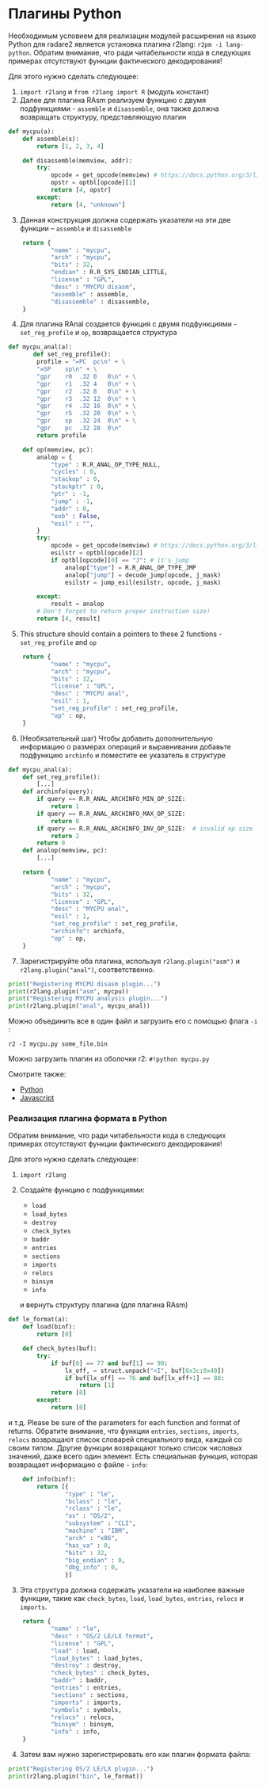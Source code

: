 # Плагины Python

Необходимым условием для реализации модулей расширения на языке Python для radare2 является установка плагина r2lang: `r2pm -i lang-python`.
Обратим внимание, что ради читабельности кода в следующих примерах отсутствуют функции фактического декодирования!

Для этого нужно сделать следующее:
1. `import r2lang` и `from r2lang import R` (модуль констант)
2. Далее для плагина RAsm реализуем функцию с двумя подфункциями - `assemble` и `disassemble`, она также должна возвращать структуру, представляющую плагин
```python
def mycpu(a):
    def assemble(s):
        return [1, 2, 3, 4]

    def disassemble(memview, addr):
        try:
            opcode = get_opcode(memview) # https://docs.python.org/3/library/stdtypes.html#memoryview
            opstr = optbl[opcode][1]
            return [4, opstr]
        except:
            return [4, "unknown"]
```
3. Данная конструкция должна содержать указатели на эти две функции – `assemble` и `disassemble`

```python
    return {
            "name" : "mycpu",
            "arch" : "mycpu",
            "bits" : 32,
            "endian" : R.R_SYS_ENDIAN_LITTLE,
            "license" : "GPL",
            "desc" : "MYCPU disasm",
            "assemble" : assemble,
            "disassemble" : disassemble,
    }
```
4. Для плагина RAnal создается функция с двумя подфункциями - `set_reg_profile` и `op`, возвращается структура

```python
def mycpu_anal(a):
       def set_reg_profile():
        profile = "=PC	pc\n" + \
		"=SP	sp\n" + \
		"gpr	r0	.32	0	0\n" + \
		"gpr	r1	.32	4	0\n" + \
		"gpr	r2	.32	8	0\n" + \
		"gpr	r3	.32	12	0\n" + \
		"gpr	r4	.32	16	0\n" + \
		"gpr	r5	.32	20	0\n" + \
		"gpr	sp	.32	24	0\n" + \
		"gpr	pc	.32	28	0\n"
        return profile

    def op(memview, pc):
		analop = {
            "type" : R.R_ANAL_OP_TYPE_NULL,
            "cycles" : 0,
            "stackop" : 0,
            "stackptr" : 0,
			"ptr" : -1,
            "jump" : -1,
            "addr" : 0,
            "eob" : False,
            "esil" : "",
        }
        try:
            opcode = get_opcode(memview) # https://docs.python.org/3/library/stdtypes.html#memoryview
            esilstr = optbl[opcode][2]
            if optbl[opcode][0] == "J": # it's jump
                analop["type"] = R.R_ANAL_OP_TYPE_JMP
                analop["jump"] = decode_jump(opcode, j_mask)
                esilstr = jump_esil(esilstr, opcode, j_mask)

        except:
            result = analop
		# Don't forget to return proper instruction size!
        return [4, result]

```
5. This structure should contain a pointers to these 2 functions - `set_reg_profile` and `op`

```python
    return {
            "name" : "mycpu",
            "arch" : "mycpu",
            "bits" : 32,
            "license" : "GPL",
            "desc" : "MYCPU anal",
            "esil" : 1,
            "set_reg_profile" : set_reg_profile,
            "op" : op,
    }
```
6. (Необязательный шаг) Чтобы добавить дополнительную информацию о размерах операций и выравнивании добавьте подфункцию `archinfo` и поместите ее указатель в структуре

```python
def mycpu_anal(a):
    def set_reg_profile():
        [...]
    def archinfo(query):
        if query == R.R_ANAL_ARCHINFO_MIN_OP_SIZE:
            return 1
        if query == R.R_ANAL_ARCHINFO_MAX_OP_SIZE:
            return 8
        if query == R.R_ANAL_ARCHINFO_INV_OP_SIZE:  # invalid op size
            return 2
        return 0
    def analop(memview, pc):
        [...]

    return {
            "name" : "mycpu",
            "arch" : "mycpu",
            "bits" : 32,
            "license" : "GPL",
            "desc" : "MYCPU anal",
            "esil" : 1,
            "set_reg_profile" : set_reg_profile,
            "archinfo": archinfo,
            "op" : op,
    }
```
7. Зарегистрируйте оба плагина, используя `r2lang.plugin("asm")` и `r2lang.plugin("anal")`, соответственно.

```python
print("Registering MYCPU disasm plugin...")
print(r2lang.plugin("asm", mycpu))
print("Registering MYCPU analysis plugin...")
print(r2lang.plugin("anal", mycpu_anal))
```

Можно объединить все в один файл и загрузить его с помощью флага `-i` :
```
r2 -I mycpu.py some_file.bin
```
Можно загрузить плагин из оболочки r2: `#!python mycpu.py`

Смотрите также:

* [Python](https://github.com/radareorg/radare2-bindings/blob/master/libr/lang/p/test-py-asm.py)
* [Javascript](https://github.com/radareorg/radare2-bindings/blob/master/libr/lang/p/dukasm.js)

### Реализация плагина формата в Python

Обратим внимание, что ради читабельности кода в следующих примерах отсутствуют функции фактического декодирования!

Для этого нужно сделать следующее:
1. `import r2lang`
2. Создайте функцию с подфункциями:
   - `load`
   - `load_bytes`
   - `destroy`
   - `check_bytes`
   - `baddr`
   - `entries`
   - `sections`
   - `imports`
   - `relocs`
   - `binsym`
   - `info`

   и вернуть структуру плагина (для плагина RAsm)
```python
def le_format(a):
    def load(binf):
        return [0]

    def check_bytes(buf):
        try:
			if buf[0] == 77 and buf[1] == 90:
                lx_off, = struct.unpack("<I", buf[0x3c:0x40])
                if buf[lx_off] == 76 and buf[lx_off+1] == 88:
                    return [1]
            return [0]
        except:
            return [0]
```
и т.д. Please be sure of the parameters for each function and format of returns.
Обратите внимание, что функции `entries`, `sections`, `imports`, `relocs` возвращают список словарей специального вида, каждый со своим типом.
Другие функции возвращают только список числовых значений, даже всего один элемент.
Есть специальная функция, которая возвращает информацию о файле - `info`:
```python
    def info(binf):
        return [{
                "type" : "le",
                "bclass" : "le",
                "rclass" : "le",
                "os" : "OS/2",
                "subsystem" : "CLI",
                "machine" : "IBM",
                "arch" : "x86",
                "has_va" : 0,
                "bits" : 32,
                "big_endian" : 0,
                "dbg_info" : 0,
                }]
```

3. Эта структура должна содержать указатели на наиболее важные функции, такие как `check_bytes`, `load`, `load_bytes`, `entries`, `relocs` и `imports`.

```python
    return {
            "name" : "le",
            "desc" : "OS/2 LE/LX format",
            "license" : "GPL",
            "load" : load,
            "load_bytes" : load_bytes,
            "destroy" : destroy,
            "check_bytes" : check_bytes,
            "baddr" : baddr,
            "entries" : entries,
            "sections" : sections,
            "imports" : imports,
            "symbols" : symbols,
            "relocs" : relocs,
            "binsym" : binsym,
            "info" : info,
    }
```
4. Затем вам нужно зарегистрировать его как плагин формата файла:

```python
print("Registering OS/2 LE/LX plugin...")
print(r2lang.plugin("bin", le_format))
```
